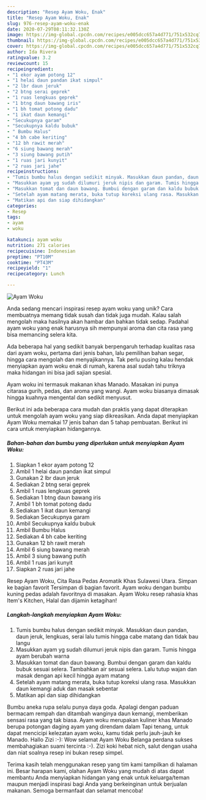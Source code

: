 ```yaml
---
description: "Resep Ayam Woku, Enak"
title: "Resep Ayam Woku, Enak"
slug: 976-resep-ayam-woku-enak
date: 2020-07-29T08:11:32.130Z
image: https://img-global.cpcdn.com/recipes/e005dcc657a4d771/751x532cq70/ayam-woku-foto-resep-utama.jpg
thumbnail: https://img-global.cpcdn.com/recipes/e005dcc657a4d771/751x532cq70/ayam-woku-foto-resep-utama.jpg
cover: https://img-global.cpcdn.com/recipes/e005dcc657a4d771/751x532cq70/ayam-woku-foto-resep-utama.jpg
author: Ida Rivera
ratingvalue: 3.2
reviewcount: 15
recipeingredient:
- "1 ekor ayam potong 12"
- "1 helai daun pandan ikat simpul"
- "2 lbr daun jeruk"
- "2 btng serai geprek"
- "1 ruas lengkuas geprek"
- "1 btng daun bawang iris"
- "1 bh tomat potong dadu"
- "1 ikat daun kemangi"
- "Secukupnya garam"
- "Secukupnya kaldu bubuk"
- " Bumbu Halus"
- "4 bh cabe keriting"
- "12 bh rawit merah"
- "6 siung bawang merah"
- "3 siung bawang putih"
- "1 ruas jari kunyit"
- "2 ruas jari jahe"
recipeinstructions:
- "Tumis bumbu halus dengan sedikit minyak. Masukkan daun pandan, daun jeruk, lengkuas, serai lalu tumis hingga cabe matang dan tidak bau langu"
- "Masukkan ayam yg sudah dilumuri jeruk nipis dan garam. Tumis hingga ayam berubah warna"
- "Masukkan tomat dan daun bawang. Bumbui dengan garam dan kaldu bubuk sesuai selera. Tambahkan air sesuai selera. Lalu tutup wajan dan masak dengan api kecil hingga ayam matang"
- "Setelah ayam matang merata, buka tutup koreksi ulang rasa. Masukkan daun kemangi aduk dan masak sebentar"
- "Matikan api dan siap dihidangkan"
categories:
- Resep
tags:
- ayam
- woku

katakunci: ayam woku 
nutrition: 271 calories
recipecuisine: Indonesian
preptime: "PT10M"
cooktime: "PT43M"
recipeyield: "1"
recipecategory: Lunch

---
```



![Ayam Woku](https://img-global.cpcdn.com/recipes/e005dcc657a4d771/751x532cq70/ayam-woku-foto-resep-utama.jpg)

Anda sedang mencari inspirasi resep ayam woku yang unik? Cara membuatnya memang tidak susah dan tidak juga mudah. Kalau salah mengolah maka hasilnya akan hambar dan bahkan tidak sedap. Padahal ayam woku yang enak harusnya sih mempunyai aroma dan cita rasa yang bisa memancing selera kita.

Ada beberapa hal yang sedikit banyak berpengaruh terhadap kualitas rasa dari ayam woku, pertama dari jenis bahan, lalu pemilihan bahan segar, hingga cara mengolah dan menyajikannya. Tak perlu pusing kalau hendak menyiapkan ayam woku enak di rumah, karena asal sudah tahu triknya maka hidangan ini bisa jadi sajian spesial.

Ayam woku ini termasuk makanan khas Manado. Masakan ini punya citarasa gurih, pedas, dan aroma yang wangi. Ayam woku biasanya dimasak hingga kuahnya mengental dan sedikit menyusut.


Berikut ini ada beberapa cara mudah dan praktis yang dapat diterapkan untuk mengolah ayam woku yang siap dikreasikan. Anda dapat menyiapkan Ayam Woku memakai 17 jenis bahan dan 5 tahap pembuatan. Berikut ini cara untuk menyiapkan hidangannya.

<!--inarticleads1-->

##### Bahan-bahan dan bumbu yang diperlukan untuk menyiapkan Ayam Woku:

1. Siapkan 1 ekor ayam potong 12
1. Ambil 1 helai daun pandan ikat simpul
1. Gunakan 2 lbr daun jeruk
1. Sediakan 2 btng serai geprek
1. Ambil 1 ruas lengkuas geprek
1. Sediakan 1 btng daun bawang iris
1. Ambil 1 bh tomat potong dadu
1. Sediakan 1 ikat daun kemangi
1. Sediakan Secukupnya garam
1. Ambil Secukupnya kaldu bubuk
1. Ambil  Bumbu Halus
1. Sediakan 4 bh cabe keriting
1. Gunakan 12 bh rawit merah
1. Ambil 6 siung bawang merah
1. Ambil 3 siung bawang putih
1. Ambil 1 ruas jari kunyit
1. Siapkan 2 ruas jari jahe


Resep Ayam Woku, Cita Rasa Pedas Aromatik Khas Sulawesi Utara. Simpan ke bagian favorit Tersimpan di bagian favorit. Ayam woku dengan bumbu kuning pedas adalah favoritnya di masakan. Ayam Woku resep rahasia khas Item&#39;s Kitchen, Halal dan dijamin ketagihan! 

<!--inarticleads2-->

##### Langkah-langkah menyiapkan Ayam Woku:

1. Tumis bumbu halus dengan sedikit minyak. Masukkan daun pandan, daun jeruk, lengkuas, serai lalu tumis hingga cabe matang dan tidak bau langu
1. Masukkan ayam yg sudah dilumuri jeruk nipis dan garam. Tumis hingga ayam berubah warna
1. Masukkan tomat dan daun bawang. Bumbui dengan garam dan kaldu bubuk sesuai selera. Tambahkan air sesuai selera. Lalu tutup wajan dan masak dengan api kecil hingga ayam matang
1. Setelah ayam matang merata, buka tutup koreksi ulang rasa. Masukkan daun kemangi aduk dan masak sebentar
1. Matikan api dan siap dihidangkan


Bumbu aneka rupa selalu punya daya goda. Apalagi dengan paduan bermacam rempah dan ditambah wanginya daun kemangi, memberikan sensasi rasa yang tak biasa. Ayam woku merupakan kuliner khas Manado berupa potongan daging ayam yang direndam dalam Tapi tenang, untuk dapat mencicipi kelezatan ayam woku, kamu tidak perlu jauh-jauh ke Manado. Hallo Zizi :-): Wow selamat Ayam Woku Belanga perdana sukses membahagiakan suami tercinta :-). Zizi koki hebat nich, salut dengan usaha dan niat soalnya resep ini bukan resep simpel. 

Terima kasih telah menggunakan resep yang tim kami tampilkan di halaman ini. Besar harapan kami, olahan Ayam Woku yang mudah di atas dapat membantu Anda menyiapkan hidangan yang enak untuk keluarga/teman maupun menjadi inspirasi bagi Anda yang berkeinginan untuk berjualan makanan. Semoga bermanfaat dan selamat mencoba!
